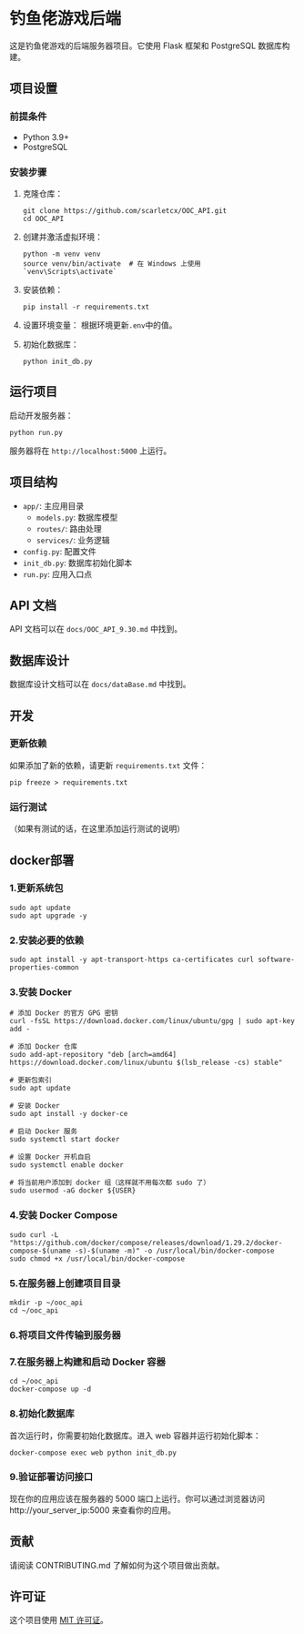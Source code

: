 # 钓鱼佬游戏后端

这是钓鱼佬游戏的后端服务器项目。它使用 Flask 框架和 PostgreSQL 数据库构建。

## 项目设置

### 前提条件

- Python 3.9+
- PostgreSQL

### 安装步骤

1. 克隆仓库：
   ```
   git clone https://github.com/scarletcx/OOC_API.git
   cd OOC_API
   ```

2. 创建并激活虚拟环境：
   ```
   python -m venv venv
   source venv/bin/activate  # 在 Windows 上使用 `venv\Scripts\activate`
   ```

3. 安装依赖：
   ```
   pip install -r requirements.txt
   ```

4. 设置环境变量：
   根据环境更新`.env`中的值。

5. 初始化数据库：
   ```
   python init_db.py
   ```

## 运行项目

启动开发服务器：
```
python run.py
```

服务器将在 `http://localhost:5000` 上运行。

## 项目结构

- `app/`: 主应用目录
  - `models.py`: 数据库模型
  - `routes/`: 路由处理
  - `services/`: 业务逻辑
- `config.py`: 配置文件
- `init_db.py`: 数据库初始化脚本
- `run.py`: 应用入口点

## API 文档

API 文档可以在 `docs/OOC_API_9.30.md` 中找到。

## 数据库设计

数据库设计文档可以在 `docs/dataBase.md` 中找到。

## 开发

### 更新依赖

如果添加了新的依赖，请更新 `requirements.txt` 文件：
```
pip freeze > requirements.txt
```

### 运行测试

（如果有测试的话，在这里添加运行测试的说明）

## docker部署

### 1.更新系统包
```
sudo apt update
sudo apt upgrade -y
```

### 2.安装必要的依赖
```
sudo apt install -y apt-transport-https ca-certificates curl software-properties-common
```

### 3.安装 Docker
```
# 添加 Docker 的官方 GPG 密钥
curl -fsSL https://download.docker.com/linux/ubuntu/gpg | sudo apt-key add -

# 添加 Docker 仓库
sudo add-apt-repository "deb [arch=amd64] https://download.docker.com/linux/ubuntu $(lsb_release -cs) stable"

# 更新包索引
sudo apt update

# 安装 Docker
sudo apt install -y docker-ce

# 启动 Docker 服务
sudo systemctl start docker

# 设置 Docker 开机自启
sudo systemctl enable docker

# 将当前用户添加到 docker 组（这样就不用每次都 sudo 了）
sudo usermod -aG docker ${USER}
```

### 4.安装 Docker Compose
```
sudo curl -L "https://github.com/docker/compose/releases/download/1.29.2/docker-compose-$(uname -s)-$(uname -m)" -o /usr/local/bin/docker-compose
sudo chmod +x /usr/local/bin/docker-compose
```

### 5.在服务器上创建项目目录
```
mkdir -p ~/ooc_api
cd ~/ooc_api
```

### 6.将项目文件传输到服务器

### 7.在服务器上构建和启动 Docker 容器
```
cd ~/ooc_api
docker-compose up -d
```

### 8.初始化数据库
首次运行时，你需要初始化数据库。进入 web 容器并运行初始化脚本：
```
docker-compose exec web python init_db.py
```

### 9.验证部署访问接口
现在你的应用应该在服务器的 5000 端口上运行。你可以通过浏览器访问 http://your_server_ip:5000 来查看你的应用。

## 贡献

请阅读 CONTRIBUTING.md 了解如何为这个项目做出贡献。

## 许可证

这个项目使用 [MIT 许可证](LICENSE)。